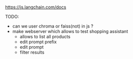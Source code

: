 https://js.langchain.com/docs


TODO: 

 * can we user chroma or faiss(not) in js ?
 * make webserver which allows to test shopping assistant
   * allows to list all products
   * edit prompt prefix
   * edit prompt
   * filter results